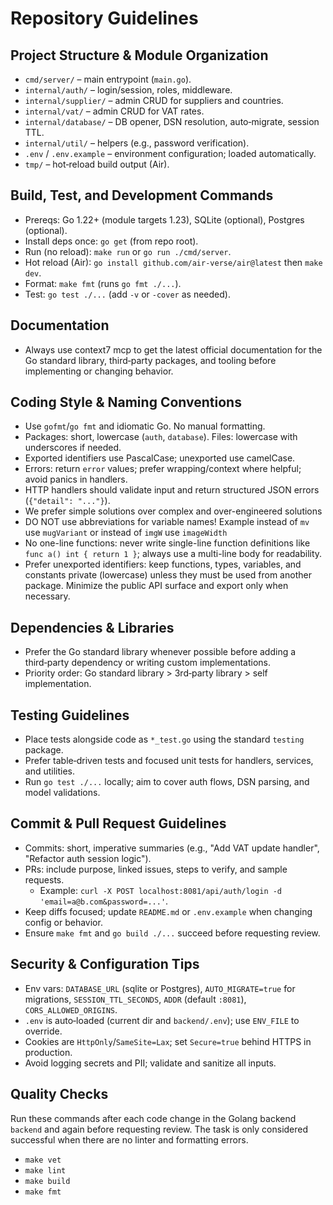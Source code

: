 # Repository Guidelines

## Project Structure & Module Organization
- `cmd/server/` – main entrypoint (`main.go`).
- `internal/auth/` – login/session, roles, middleware.
- `internal/supplier/` – admin CRUD for suppliers and countries.
- `internal/vat/` – admin CRUD for VAT rates.
- `internal/database/` – DB opener, DSN resolution, auto‑migrate, session TTL.
- `internal/util/` – helpers (e.g., password verification).
- `.env` / `.env.example` – environment configuration; loaded automatically.
- `tmp/` – hot‑reload build output (Air).

## Build, Test, and Development Commands
- Prereqs: Go 1.22+ (module targets 1.23), SQLite (optional), Postgres (optional).
- Install deps once: `go get` (from repo root).
- Run (no reload): `make run` or `go run ./cmd/server`.
- Hot reload (Air): `go install github.com/air-verse/air@latest` then `make dev`.
- Format: `make fmt` (runs `go fmt ./...`).
- Test: `go test ./...` (add `-v` or `-cover` as needed).

## Documentation
- Always use context7 mcp to get the latest official documentation for the Go standard library, third‑party packages, and tooling before implementing or changing behavior.

## Coding Style & Naming Conventions
- Use `gofmt`/`go fmt` and idiomatic Go. No manual formatting.
- Packages: short, lowercase (`auth`, `database`). Files: lowercase with underscores if needed.
- Exported identifiers use PascalCase; unexported use camelCase.
- Errors: return `error` values; prefer wrapping/context where helpful; avoid panics in handlers.
- HTTP handlers should validate input and return structured JSON errors (`{"detail": "..."}`).
- We prefer simple solutions over complex and over-engineered solutions
- DO NOT use abbreviations for variable names! Example instead of `mv` use `mugVariant` or instead of `imgW` use `imageWidth`
- No one-line functions: never write single-line function definitions like `func a() int { return 1 }`; always use a multi-line body for readability.
- Prefer unexported identifiers: keep functions, types, variables, and constants private (lowercase) unless they must be used from another package. Minimize the public API surface and export only when necessary.

## Dependencies & Libraries
- Prefer the Go standard library whenever possible before adding a third‑party dependency or writing custom implementations.
- Priority order: Go standard library > 3rd‑party library > self implementation.

## Testing Guidelines
- Place tests alongside code as `*_test.go` using the standard `testing` package.
- Prefer table‑driven tests and focused unit tests for handlers, services, and utilities.
- Run `go test ./...` locally; aim to cover auth flows, DSN parsing, and model validations.

## Commit & Pull Request Guidelines
- Commits: short, imperative summaries (e.g., "Add VAT update handler", "Refactor auth session logic").
- PRs: include purpose, linked issues, steps to verify, and sample requests.
  - Example: `curl -X POST localhost:8081/api/auth/login -d 'email=a@b.com&password=...'`.
- Keep diffs focused; update `README.md` or `.env.example` when changing config or behavior.
- Ensure `make fmt` and `go build ./...` succeed before requesting review.

## Security & Configuration Tips
- Env vars: `DATABASE_URL` (sqlite or Postgres), `AUTO_MIGRATE=true` for migrations, `SESSION_TTL_SECONDS`, `ADDR` (default `:8081`), `CORS_ALLOWED_ORIGINS`.
- `.env` is auto‑loaded (current dir and `backend/.env`); use `ENV_FILE` to override.
- Cookies are `HttpOnly`/`SameSite=Lax`; set `Secure=true` behind HTTPS in production.
- Avoid logging secrets and PII; validate and sanitize all inputs.

## Quality Checks
Run these commands after each code change in the Golang backend `backend` and again before requesting review. The task is only considered successful when there are no linter and formatting errors.
- `make vet`
- `make lint`
- `make build`
- `make fmt`

